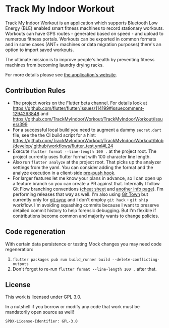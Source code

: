 # Track My Indoor Workout

Track My Indoor Workout is an application which supports Bluetooth Low Energy (BLE) enabled
smart fitness machines to record stationary workouts. Workouts can have GPS routes -
generated based on speed - and upload to numerous fitness portals. Workouts can be exported in
common formats and in some cases (ANT+ machines or data migration purposes) there's an option to
import saved workouts.

The ultimate mission is to improve people's health by preventing fitness machines from becoming
laundry drying racks.

For more details please see [the application's website](https://trackmyindoorworkout.github.io).

## Contribution Rules

* The project works on the Flutter beta channel. For details look at
  https://github.com/flutter/flutter/issues/114199#issuecomment-1294263848 and
  https://github.com/TrackMyIndoorWorkout/TrackMyIndoorWorkout/issues/399
* For a successful local build you need to augment a dummy `secret.dart` file,
  see the the CI build script for a hint:
  https://github.com/TrackMyIndoorWorkout/TrackMyIndoorWorkout/blob/develop/.github/workflows/flutter_test.yml#L24
* Execute `flutter format --line-length 100 .` at the project root.
  The project currently uses flutter format with 100 character line length.
* Also run `flutter analyze` at the project root. That picks up the analyzer settings from the yaml.
  You can consider adding the format and the analyze execution in a client-side
  [pre-push hook](https://git-scm.com/book/en/v2/Customizing-Git-Git-Hooks).
* For larger features let me know your plans in advance, so I can open up a feature branch so you
  can create a PR against that. Internally I follow Git Flow branching conventions
  ([cheat sheet](https://danielkummer.github.io/git-flow-cheatsheet/) and
  [another info page](https://www.atlassian.com/git/tutorials/comparing-workflows/gitflow-workflow)).
  I'm performing releases that way as well.
  I'm also using [Git Town](https://github.com/git-town/git-town) but currently only for
  [git sync](https://github.com/git-town/git-town/blob/main/documentation/development/branch_hierarchy.md)
  and I don't employ `git hack` - `git ship` workflow. I'm avoiding squashing commits because
  I want to preserve detailed commit history to help forensic debugging. But I'm flexible if
  contributions become common and majority wants to change policies.

## Code regeneration

With certain data persistence or testing Mock changes you may need code regeneration:
1. `flutter packages pub run build_runner build --delete-conflicting-outputs`
2. Don't forget to re-run `flutter format --line-length 100 .` after that.

## License

This work is licensed under GPL 3.0.

In a nutshell if you borrow or modify any code that work must be mandatorily open source as well!

`SPDX-License-Identifier: GPL-3.0`
